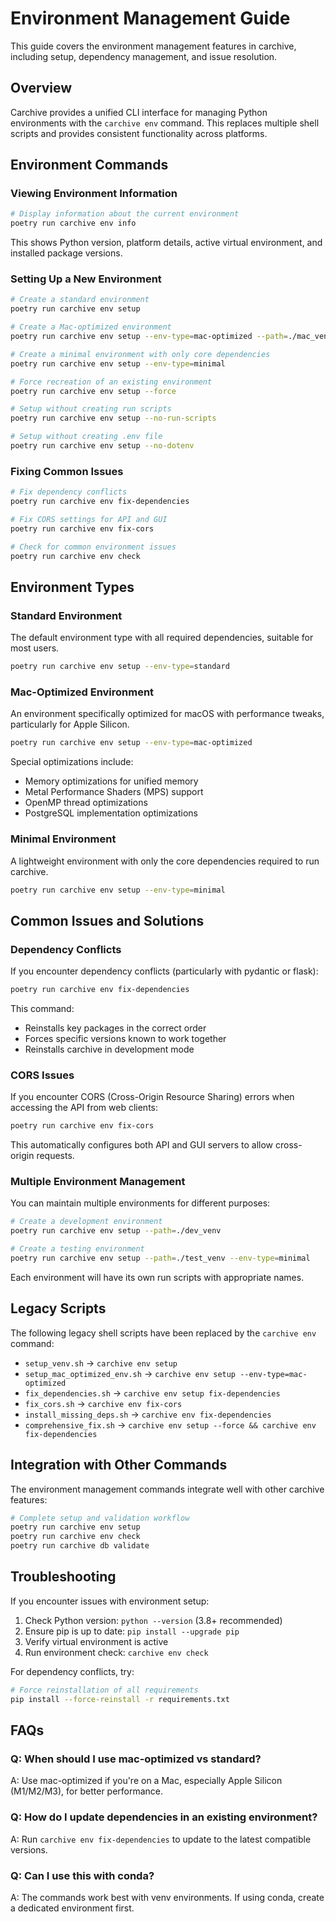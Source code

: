 # Environment Management Guide

This guide covers the environment management features in carchive, including setup, dependency management, and issue resolution.

## Overview

Carchive provides a unified CLI interface for managing Python environments with the `carchive env` command. This replaces multiple shell scripts and provides consistent functionality across platforms.

## Environment Commands

### Viewing Environment Information

```bash
# Display information about the current environment
poetry run carchive env info
```

This shows Python version, platform details, active virtual environment, and installed package versions.

### Setting Up a New Environment

```bash
# Create a standard environment
poetry run carchive env setup

# Create a Mac-optimized environment
poetry run carchive env setup --env-type=mac-optimized --path=./mac_venv

# Create a minimal environment with only core dependencies
poetry run carchive env setup --env-type=minimal

# Force recreation of an existing environment
poetry run carchive env setup --force

# Setup without creating run scripts
poetry run carchive env setup --no-run-scripts

# Setup without creating .env file
poetry run carchive env setup --no-dotenv
```

### Fixing Common Issues

```bash
# Fix dependency conflicts
poetry run carchive env fix-dependencies

# Fix CORS settings for API and GUI
poetry run carchive env fix-cors

# Check for common environment issues
poetry run carchive env check
```

## Environment Types

### Standard Environment

The default environment type with all required dependencies, suitable for most users.

```bash
poetry run carchive env setup --env-type=standard
```

### Mac-Optimized Environment

An environment specifically optimized for macOS with performance tweaks, particularly for Apple Silicon.

```bash
poetry run carchive env setup --env-type=mac-optimized
```

Special optimizations include:
- Memory optimizations for unified memory
- Metal Performance Shaders (MPS) support
- OpenMP thread optimizations
- PostgreSQL implementation optimizations

### Minimal Environment

A lightweight environment with only the core dependencies required to run carchive.

```bash
poetry run carchive env setup --env-type=minimal
```

## Common Issues and Solutions

### Dependency Conflicts

If you encounter dependency conflicts (particularly with pydantic or flask):

```bash
poetry run carchive env fix-dependencies
```

This command:
- Reinstalls key packages in the correct order
- Forces specific versions known to work together
- Reinstalls carchive in development mode

### CORS Issues

If you encounter CORS (Cross-Origin Resource Sharing) errors when accessing the API from web clients:

```bash
poetry run carchive env fix-cors
```

This automatically configures both API and GUI servers to allow cross-origin requests.

### Multiple Environment Management

You can maintain multiple environments for different purposes:

```bash
# Create a development environment
poetry run carchive env setup --path=./dev_venv

# Create a testing environment
poetry run carchive env setup --path=./test_venv --env-type=minimal
```

Each environment will have its own run scripts with appropriate names.

## Legacy Scripts

The following legacy shell scripts have been replaced by the `carchive env` command:

- `setup_venv.sh` → `carchive env setup`
- `setup_mac_optimized_env.sh` → `carchive env setup --env-type=mac-optimized`
- `fix_dependencies.sh` → `carchive env setup fix-dependencies`
- `fix_cors.sh` → `carchive env fix-cors`
- `install_missing_deps.sh` → `carchive env fix-dependencies`
- `comprehensive_fix.sh` → `carchive env setup --force && carchive env fix-dependencies`

## Integration with Other Commands

The environment management commands integrate well with other carchive features:

```bash
# Complete setup and validation workflow
poetry run carchive env setup
poetry run carchive env check
poetry run carchive db validate
```

## Troubleshooting

If you encounter issues with environment setup:

1. Check Python version: `python --version` (3.8+ recommended)
2. Ensure pip is up to date: `pip install --upgrade pip`
3. Verify virtual environment is active
4. Run environment check: `carchive env check`

For dependency conflicts, try:
```bash
# Force reinstallation of all requirements
pip install --force-reinstall -r requirements.txt
```

## FAQs

### Q: When should I use mac-optimized vs standard?
A: Use mac-optimized if you're on a Mac, especially Apple Silicon (M1/M2/M3), for better performance.

### Q: How do I update dependencies in an existing environment?
A: Run `carchive env fix-dependencies` to update to the latest compatible versions.

### Q: Can I use this with conda?
A: The commands work best with venv environments. If using conda, create a dedicated environment first.